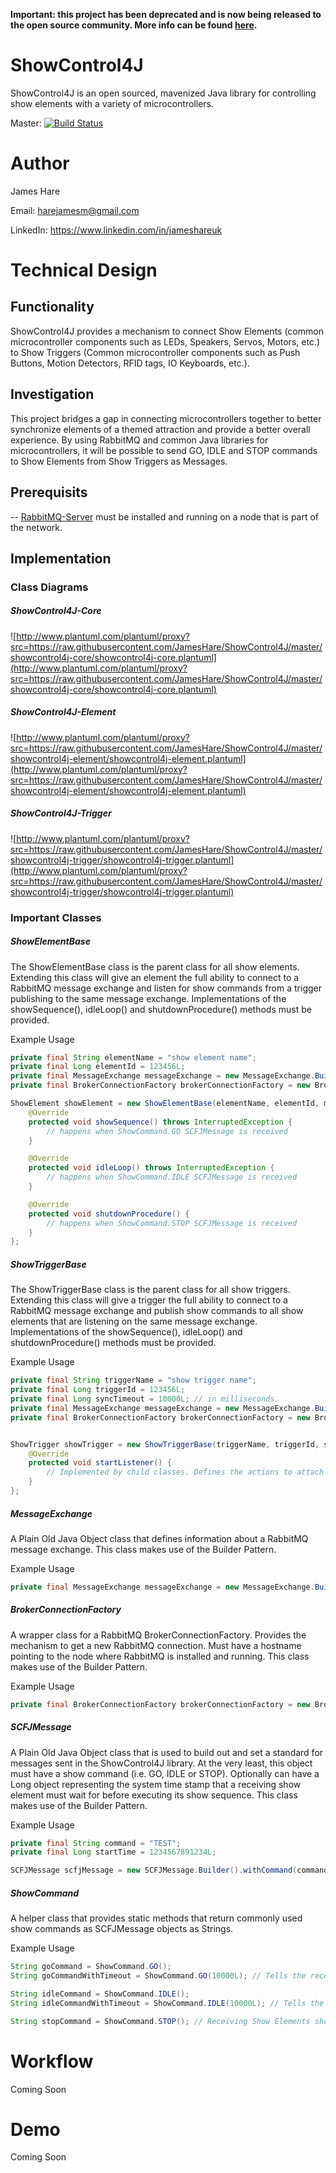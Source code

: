 **Important: this project has been deprecated and is now being released to the open source community. More info can be found [here](https://github.com/ShowControl4J/showcontrol4j).**

# ShowControl4J
ShowControl4J is an open sourced, mavenized Java library for controlling show elements with a variety of microcontrollers.

Master: [![Build Status](https://travis-ci.com/JamesHare/ShowControl4J.svg?branch=master)](https://travis-ci.com/JamesHare/ShowControl4J)


# Author
James Hare

Email: harejamesm@gmail.com

LinkedIn: https://www.linkedin.com/in/jameshareuk

# Technical Design
## Functionality
ShowControl4J provides a mechanism to connect Show Elements (common microcontroller components such as LEDs, Speakers, Servos, Motors, etc.) to Show Triggers (Common microcontroller components such as Push Buttons, Motion Detectors, RFID tags, IO Keyboards, etc.).

## Investigation
This project bridges a gap in connecting microcontrollers together to better synchronize elements of a themed attraction and provide a better overall experience. By using RabbitMQ and common Java libraries for microcontrollers, it will be possible to send GO, IDLE and STOP commands to Show Elements from Show Triggers as Messages.

## Prerequisits

-- [RabbitMQ-Server](https://www.rabbitmq.com/download.html) must be installed and running on a node that is part of the network.

## Implementation
### Class Diagrams
##### ShowControl4J-Core
![http://www.plantuml.com/plantuml/proxy?src=https://raw.githubusercontent.com/JamesHare/ShowControl4J/master/showcontrol4j-core/showcontrol4j-core.plantuml](http://www.plantuml.com/plantuml/proxy?src=https://raw.githubusercontent.com/JamesHare/ShowControl4J/master/showcontrol4j-core/showcontrol4j-core.plantuml)

##### ShowControl4J-Element
![http://www.plantuml.com/plantuml/proxy?src=https://raw.githubusercontent.com/JamesHare/ShowControl4J/master/showcontrol4j-element/showcontrol4j-element.plantuml](http://www.plantuml.com/plantuml/proxy?src=https://raw.githubusercontent.com/JamesHare/ShowControl4J/master/showcontrol4j-element/showcontrol4j-element.plantuml)

##### ShowControl4J-Trigger
![http://www.plantuml.com/plantuml/proxy?src=https://raw.githubusercontent.com/JamesHare/ShowControl4J/master/showcontrol4j-trigger/showcontrol4j-trigger.plantuml](http://www.plantuml.com/plantuml/proxy?src=https://raw.githubusercontent.com/JamesHare/ShowControl4J/master/showcontrol4j-trigger/showcontrol4j-trigger.plantuml)

### Important Classes

##### ShowElementBase

The ShowElementBase class is the parent class for all show elements. Extending this class will give an element the full ability to connect to a RabbitMQ message exchange and listen for show commands from a trigger publishing to the same message exchange. Implementations of the showSequence(), idleLoop() and shutdownProcedure() methods must be provided.

Example Usage
```java
private final String elementName = "show element name";
private final Long elementId = 123456L;
private final MessageExchange messageExchange = new MessageExchange.Builder().withName("example").build();
private final BrokerConnectionFactory brokerConnectionFactory = new BrokerConnectionFactory.Builder().withHostname("127.0.0.1").build();

ShowElement showElement = new ShowElementBase(elementName, elementId, messageExchange, brokerConnectionFactory) {
    @Override
    protected void showSequence() throws InterruptedException {
        // happens when ShowCommand.GO SCFJMessage is received
    }

    @Override
    protected void idleLoop() throws InterruptedException {
        // happens when ShowCommand.IDLE SCFJMessage is received
    }

    @Override
    protected void shutdownProcedure() {
        // happens when ShowCommand.STOP SCFJMessage is received
    }
};
```

##### ShowTriggerBase
The ShowTriggerBase class is the parent class for all show triggers. Extending this class will give a trigger the full ability to connect to a RabbitMQ message exchange and publish show commands to all show elements that are listening on the same message exchange. Implementations of the showSequence(), idleLoop() and shutdownProcedure() methods must be provided.

Example Usage
```java
private final String triggerName = "show trigger name";
private final Long triggerId = 123456L;
private final Long syncTimeout = 10000L; // in milliseconds.
private final MessageExchange messageExchange = new MessageExchange.Builder().withName("example").build();
private final BrokerConnectionFactory brokerConnectionFactory = new BrokerConnectionFactory.Builder().withHostname("127.0.0.1").build();


ShowTrigger showTrigger = new ShowTriggerBase(triggerName, triggerId, syncTimeout, messageExchange, brokerConnectionFactory) {
    @Override
    protected void startListener() {
        // Implemented by child classes. Defines the actions to attach trigger to microcontroller component.
    }
};
```

##### MessageExchange
A Plain Old Java Object class that defines information about a RabbitMQ message exchange. This class makes use of the Builder Pattern.

Example Usage
```java
private final MessageExchange messageExchange = new MessageExchange.Builder().withName("example").build();
```

##### BrokerConnectionFactory
A wrapper class for a RabbitMQ BrokerConnectionFactory. Provides the mechanism to get a new RabbitMQ connection. Must have a hostname pointing to the node where RabbitMQ is installed and running. This class makes use of the Builder Pattern.

Example Usage
```java
private final BrokerConnectionFactory brokerConnectionFactory = new BrokerConnectionFactory.Builder().withHostname("127.0.0.1").build();
```

##### SCFJMessage
A Plain Old Java Object class that is used to build out and set a standard for messages sent in the ShowControl4J library.  At the very least, this object must have a show command (i.e. GO, IDLE or STOP). Optionally can have a Long object representing the system time stamp that a receiving show element must wait for before executing its show sequence. This class makes use of the Builder Pattern.

Example Usage
```java
private final String command = "TEST";
private final Long startTime = 1234567891234L;

SCFJMessage scfjMessage = new SCFJMessage.Builder().withCommand(command).withStartTime(startTime).build();
```

##### ShowCommand
A helper class that provides static methods that return commonly used show commands as SCFJMessage objects as Strings.

Example Usage
```java
String goCommand = ShowCommand.GO();
String goCommandWithTimeout = ShowCommand.GO(10000L); // Tells the receiving Show Element to start its Show Sequence 10 seconds after current time.

String idleCommand = ShowCommand.IDLE();
String idleCommandWithTimeout = ShowCommand.IDLE(10000L); // Tells the receiving Show Element to start its Idle Loop 10 seconds after current time.

String stopCommand = ShowCommand.STOP(); // Receiving Show Elements should always process stop immediately.
```

# Workflow
Coming Soon

# Demo
Coming Soon
